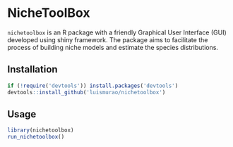 # NicheToolBox

`nichetoolbox` is an R package with a friendly Graphical User Interface (GUI) developed using shiny framework. The package aims to facilitate the process of building niche models and estimate the species distributions. 

## Installation
```r
if (!require('devtools')) install.packages('devtools')
devtools::install_github('luismurao/nichetoolbox')
```
## Usage 

```r
library(nichetoolbox)
run_nichetoolbox()
```
